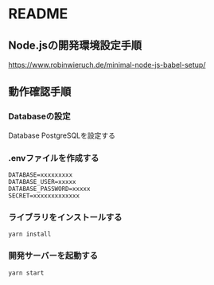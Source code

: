 # README

## Node.jsの開発環境設定手順
https://www.robinwieruch.de/minimal-node-js-babel-setup/

## 動作確認手順

### Databaseの設定
Database PostgreSQLを設定する

### .envファイルを作成する
```
DATABASE=xxxxxxxxx
DATABASE_USER=xxxxx
DATABASE_PASSWORD=xxxxx
SECRET=xxxxxxxxxxxxx
```

### ライブラリをインストールする
```
yarn install
```

### 開発サーバーを起動する
```
yarn start
```
